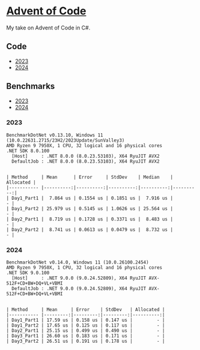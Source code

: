 # [Advent of Code](https://adventofcode.com)

My take on Advent of Code in C#.

## Code

- [2023](https://github.com/Sterbehilfe/AdventOfCode/tree/master/AdventOfCode/Year2023)
- [2024](https://github.com/Sterbehilfe/AdventOfCode/tree/master/AdventOfCode/Year2024)

## Benchmarks

- [2023](#2023)
- [2024](#2024)

### 2023

```
BenchmarkDotNet v0.13.10, Windows 11 (10.0.22631.2715/23H2/2023Update/SunValley3)
AMD Ryzen 9 7950X, 1 CPU, 32 logical and 16 physical cores
.NET SDK 8.0.100
  [Host]     : .NET 8.0.0 (8.0.23.53103), X64 RyuJIT AVX2
  DefaultJob : .NET 8.0.0 (8.0.23.53103), X64 RyuJIT AVX2


| Method     | Mean      | Error     | StdDev    | Median    | Allocated |
|----------- |----------:|----------:|----------:|----------:|----------:|
| Day1_Part1 |  7.864 us | 0.1554 us | 0.1851 us |  7.916 us |         - |
| Day1_Part2 | 25.979 us | 0.5145 us | 1.0626 us | 25.564 us |         - |
| Day2_Part1 |  8.719 us | 0.1728 us | 0.3371 us |  8.483 us |         - |
| Day2_Part2 |  8.741 us | 0.0613 us | 0.0479 us |  8.732 us |         - |
```

### 2024

```
BenchmarkDotNet v0.14.0, Windows 11 (10.0.26100.2454)
AMD Ryzen 9 7950X, 1 CPU, 32 logical and 16 physical cores
.NET SDK 9.0.100
  [Host]     : .NET 9.0.0 (9.0.24.52809), X64 RyuJIT AVX-512F+CD+BW+DQ+VL+VBMI
  DefaultJob : .NET 9.0.0 (9.0.24.52809), X64 RyuJIT AVX-512F+CD+BW+DQ+VL+VBMI


| Method     | Mean     | Error    | StdDev   | Allocated |
|----------- |---------:|---------:|---------:|----------:|
| Day1_Part1 | 17.59 us | 0.158 us | 0.147 us |         - |
| Day1_Part2 | 17.65 us | 0.125 us | 0.117 us |         - |
| Day2_Part1 | 25.15 us | 0.499 us | 0.490 us |         - |
| Day3_Part1 | 26.60 us | 0.183 us | 0.171 us |         - |
| Day3_Part2 | 26.51 us | 0.191 us | 0.178 us |         - |
```
